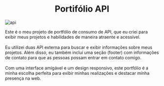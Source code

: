 <h1 align="center">Portifólio API</h1>

![api](https://user-images.githubusercontent.com/119445003/221942281-eeead42b-ada2-4dcc-80dd-6322301cbbd5.png)

Este é o meu projeto de portfólio de consumo de API, que eu criei para exibir meus projetos e habilidades de maneira atraente e acessível. <br> <br>
Eu utilizei duas API externa para buscar e exibir informações sobre meus projetos. Além disso, eu também incluí uma seção (footer) com informações de contato para que as pessoas possam entrar em contato comigo. <br><br>
Com uma interface amigável e um design responsivo, este portfólio é a minha escolha perfeita para exibir minhas realizações e destacar minha presença na web.
